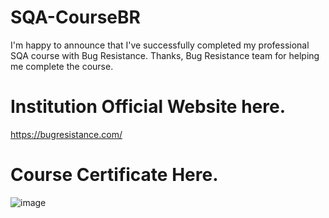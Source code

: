 # SQA-CourseBR
I'm happy to announce that I've successfully completed my professional SQA course with Bug Resistance. Thanks, Bug Resistance team for helping me complete the course.
#
# Institution Official Website here.
https://bugresistance.com/
#

#
# Course Certificate Here.
![image](https://github.com/DeveloperOmarFaruk/SQA-CourseBR/assets/75971859/79e5826e-a559-4b40-b774-b0f5e10a0e20)
#
